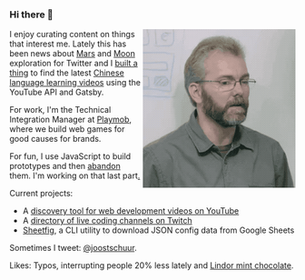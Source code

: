 ### Hi there 👋

<img align="right" alt="Me in an actual meeting that one time" src="https://raw.githubusercontent.com/jschuur/jschuur/master/joost_nonono.gif">

I enjoy curating content on things that interest me. Lately this has been news about [Mars](http://twitter.com/martiansoil) and [Moon](https://twitter.com/lunarsoil) exploration for Twitter and I [built a thing](https://github.com/jschuur/learnchinese.club/) to find the latest [Chinese language learning videos](https://learnchinese.club/) using the YouTube API and Gatsby.

For work, I'm the Technical Integration Manager at [Playmob](https://playmob.com), where we build web games for good causes for brands.

For fun, I use JavaScript to build prototypes and then [abandon](https://londonmarkets.today/) them. I'm working on that last part[.](https://en.wikipedia.org/wiki/Attention_deficit_hyperactivity_disorder)

Current projects: 

* A [discovery tool for web development videos on YouTube](https://learnbyvideo.dev)
* A [directory of live coding channels on Twitch](https://streamers.dev)
* [Sheetfig](https://github.com/jschuur/sheetfig/), a CLI utility to download JSON config data from Google Sheets

Sometimes I tweet: [@joostschuur](https://twitter.com/joostschuur).

Likes: Typos, interrupting people 20% less lately and [Lindor mint chocolate](https://www.lindt.co.uk/lindt-lindor-milk-mint-bar-38g-en-gb-04000539280009).

